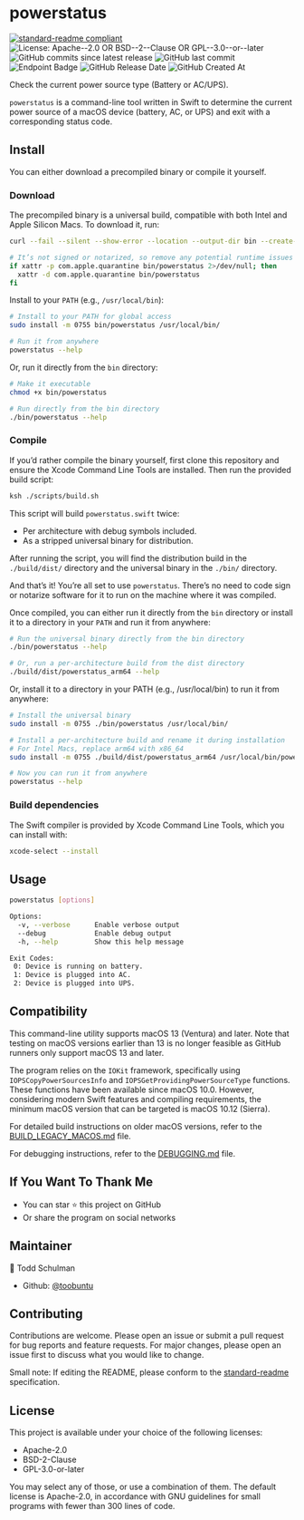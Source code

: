 <!--
SPDX-FileCopyrightText: Copyright 2025 Todd Schulman

SPDX-License-Identifier: Apache-2.0 OR BSD-2-Clause OR GPL-3.0-or-later
-->

# powerstatus
[![standard-readme compliant](https://img.shields.io/badge/standard--readme-OK-green.svg)](https://github.com/RichardLitt/standard-readme)
![License: Apache--2.0 OR BSD--2--Clause OR GPL--3.0--or--later](https://img.shields.io/badge/License-Apache--2.0%20OR%20BSD--2--Clause%20OR%20GPL--3.0--or--later-lightgrey)
![GitHub commits since latest release](https://img.shields.io/github/commits-since/toobuntu/powerstatus/latest)
![GitHub last commit](https://img.shields.io/github/last-commit/toobuntu/powerstatus)
![Endpoint Badge](https://img.shields.io/endpoint?url=https%3A%2F%2Floc-counter.onrender.com%2F%3Frepo%3Dtoobuntu%2Fpowerstatus%26branch%3Dmain%26ignored%3D.github%2CLICENSES%2CREADME.md%26languages%3DSwift%26stat%3DlinesOfCode&label=lines%20of%20Swift%20code) <!-- loc-count wrapper for codetabs.com allows specifying a code language; https://github.com/shdwmtr/gloc -->
![GitHub Release Date](https://img.shields.io/github/release-date/toobuntu/powerstatus)
![GitHub Created At](https://img.shields.io/github/created-at/toobuntu/powerstatus)

Check the current power source type (Battery or AC/UPS).

`powerstatus` is a command-line tool written in Swift to determine the current power source of a macOS device (battery, AC, or UPS) and exit with a corresponding status code.

## Install

You can either download a precompiled binary or compile it yourself.

### Download

The precompiled binary is a universal build, compatible with both Intel and Apple Silicon Macs. To download it, run:

```sh
curl --fail --silent --show-error --location --output-dir bin --create-dirs --remote-name --url "https://github.com/toobuntu/powerstatus/releases/latest/download/powerstatus"

# It’s not signed or notarized, so remove any potential runtime issues
if xattr -p com.apple.quarantine bin/powerstatus 2>/dev/null; then
  xattr -d com.apple.quarantine bin/powerstatus
fi
```

<!--
  Note: For more details on running software that hasn’t been signed or notarized, see Apple’s [Gatekeeper documentation](https://support.apple.com/en-us/102445#openanyway).
-->

Install to your `PATH` (e.g., `/usr/local/bin`):

```sh
# Install to your PATH for global access
sudo install -m 0755 bin/powerstatus /usr/local/bin/

# Run it from anywhere
powerstatus --help
```

Or, run it directly from the `bin` directory:

```sh
# Make it executable
chmod +x bin/powerstatus

# Run directly from the bin directory
./bin/powerstatus --help
```

### Compile

If you’d rather compile the binary yourself, first clone this repository and ensure the Xcode Command Line Tools are installed. Then run the provided build script:

```sh
ksh ./scripts/build.sh
```

This script will build `powerstatus.swift` twice:

- Per architecture with debug symbols included.
- As a stripped universal binary for distribution.

After running the script, you will find the distribution build in the `./build/dist/` directory and the universal binary in the `./bin/` directory.

And that’s it! You’re all set to use `powerstatus`. There’s no need to code sign or notarize software for it to run on the machine where it was compiled.

Once compiled, you can either run it directly from the `bin` directory or install it to a directory in your `PATH` and run it from anywhere:

```sh
# Run the universal binary directly from the bin directory
./bin/powerstatus --help

# Or, run a per-architecture build from the dist directory
./build/dist/powerstatus_arm64 --help
```

Or, install it to a directory in your PATH (e.g., /usr/local/bin) to run it from anywhere:

```sh
# Install the universal binary
sudo install -m 0755 ./bin/powerstatus /usr/local/bin/

# Install a per-architecture build and rename it during installation
# For Intel Macs, replace arm64 with x86_64
sudo install -m 0755 ./build/dist/powerstatus_arm64 /usr/local/bin/powerstatus

# Now you can run it from anywhere
powerstatus --help
```

### Build dependencies

The Swift compiler is provided by Xcode Command Line Tools, which you can install with:

```sh
xcode-select --install
```

## Usage

```sh
powerstatus [options]

Options:
  -v, --verbose      Enable verbose output
  --debug            Enable debug output
  -h, --help         Show this help message

Exit Codes:
 0: Device is running on battery.
 1: Device is plugged into AC.
 2: Device is plugged into UPS.
```

## Compatibility

This command-line utility supports macOS 13 (Ventura) and later. Note that testing on macOS versions earlier than 13 is no longer feasible as GitHub runners only support macOS 13 and later.

The program relies on the `IOKit` framework, specifically using `IOPSCopyPowerSourcesInfo` and `IOPSGetProvidingPowerSourceType` functions. These functions have been available since macOS 10.0. However, considering modern Swift features and compiling requirements, the minimum macOS version that can be targeted is macOS 10.12 (Sierra).

For detailed build instructions on older macOS versions, refer to the [BUILD_LEGACY_MACOS.md](./docs/BUILD_LEGACY_MACOS.md) file.

For debugging instructions, refer to the [DEBUGGING.md](./docs/DEBUGGING.md) file.

## If You Want To Thank Me

- You can star ⭐️ this project on GitHub
- Or share the program on social networks


## Maintainer

👤 Todd Schulman

* Github: [@toobuntu](https://github.com/toobuntu)

## Contributing

Contributions are welcome. Please open an issue or submit a pull request for bug reports and feature requests. For major changes, please open an issue first to discuss what you would like to change.

Small note: If editing the README, please conform to the [standard-readme](https://github.com/RichardLitt/standard-readme) specification.

## License

This project is available under your choice of the following licenses:

- Apache-2.0
- BSD-2-Clause
- GPL-3.0-or-later

You may select any of those, or use a combination of them. The default license is Apache-2.0, in accordance with GNU guidelines for small programs with fewer than 300 lines of code.
